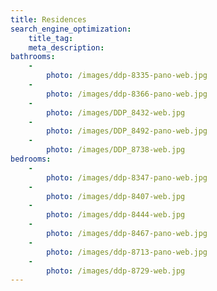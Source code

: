 ```yaml
---
title: Residences
search_engine_optimization:
    title_tag:
    meta_description:
bathrooms:
    -
        photo: /images/ddp-8335-pano-web.jpg
    -
        photo: /images/ddp-8366-pano-web.jpg
    -
        photo: /images/DDP_8432-web.jpg
    -
        photo: /images/DDP_8492-pano-web.jpg
    -
        photo: /images/DDP_8738-web.jpg
bedrooms:
    -
        photo: /images/ddp-8347-pano-web.jpg
    -
        photo: /images/ddp-8407-web.jpg
    -
        photo: /images/ddp-8444-web.jpg
    -
        photo: /images/ddp-8467-pano-web.jpg
    -
        photo: /images/ddp-8713-pano-web.jpg
    -
        photo: /images/ddp-8729-web.jpg
---
```


